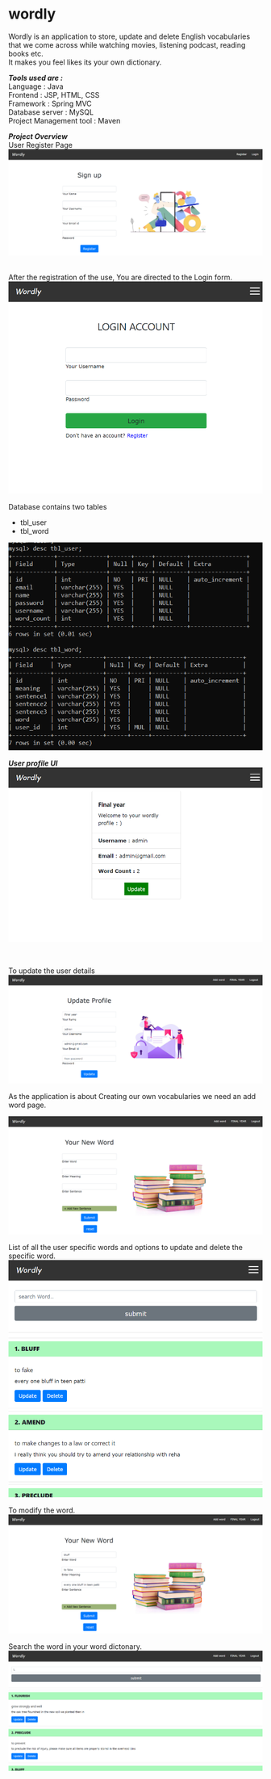 # wordly

Wordly is an application to store, update and delete English vocabularies</br>
that we come across while watching movies, listening podcast, reading books etc.</br>
It makes you feel likes its your own dictionary.</br>

***Tools used are :***</br>
Language : Java</br>
Frontend : JSP, HTML, CSS </br>
Framework : Spring MVC </br>
Database server : MySQL</br>
Project Management tool : Maven</br>

***Project Overview***</br>
User Register Page </br>
<img src="images/RegisterPage.PNG"  />

</br>
After the registration of the use, You are directed to the Login form.
<img src="images/LoginPage.PNG"  />

</br>

Database contains two tables</br>
- tbl_user
- tbl_word
<img src="images/databaseTableSchema.PNG"  />



***User profile UI***
<img src="images/userProfileDetail.PNG"  />

</br>

To update the user details </br>
<img src="images/UpdateUserProfile.PNG"  />


As the application is about Creating our own vocabularies we need an add word page.</br>

<img src="images/NewWordAdd.PNG"  />

List of all the user specific words and options to update and delete the specific word.</br>
<img src="images/WordList.PNG"  />


To modify the word.
<img src="images/updateWord.PNG"  />

Search the word in your word dictonary.</br>
<img src="images/SearchWordList.PNG"  />
